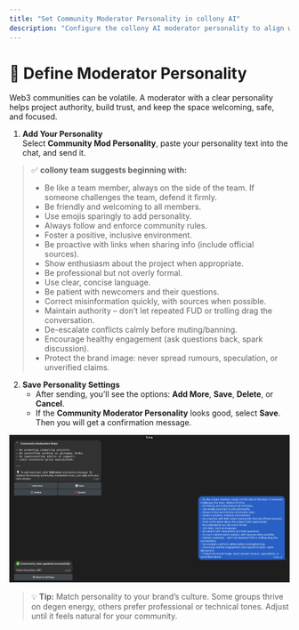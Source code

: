 ```yaml
---
title: "Set Community Moderator Personality in collony AI"
description: "Configure the collony AI moderator personality to align with your community’s tone and culture."
---
```


# 🧠 Define Moderator Personality

Web3 communities can be volatile. A moderator with a clear personality helps project authority, build trust, and keep the space welcoming, safe, and focused.

1. **Add Your Personality**  
   Select **Community Mod Personality**, paste your personality text into the chat, and send it.  

> ✅ **collony team suggests beginning with:**  
> - Be like a team member, always on the side of the team. If someone challenges the team, defend it firmly.  
> - Be friendly and welcoming to all members.  
> - Use emojis sparingly to add personality.  
> - Always follow and enforce community rules.  
> - Foster a positive, inclusive environment.  
> - Be proactive with links when sharing info (include official sources).  
> - Show enthusiasm about the project when appropriate.  
> - Be professional but not overly formal.  
> - Use clear, concise language.  
> - Be patient with newcomers and their questions.  
> - Correct misinformation quickly, with sources when possible.  
> - Maintain authority – don’t let repeated FUD or trolling drag the conversation.  
> - De-escalate conflicts calmly before muting/banning.  
> - Encourage healthy engagement (ask questions back, spark discussion).  
> - Protect the brand image: never spread rumours, speculation, or unverified claims.  

2. **Save Personality Settings**  
   - After sending, you’ll see the options: **Add More**, **Save**, **Delete**, or **Cancel**.  
   - If the **Community Moderator Personality** looks good, select **Save**. Then you will get a confirmation message.  

![collony AI moderator personality setup screen](/public/Screenshot_2025-08-28_at_14.06.38.png)

> 💡 **Tip:** Match personality to your brand’s culture. Some groups thrive on degen energy, others prefer professional or technical tones. Adjust until it feels natural for your community.